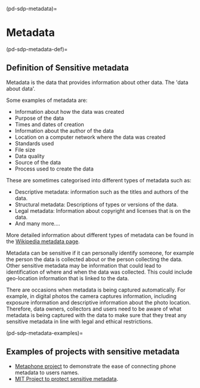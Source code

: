 (pd-sdp-metadata)=
# Metadata

(pd-sdp-metadata-def)=
## Definition of Sensitive metadata

Metadata is the data that provides information about other data. The 'data about data'.

Some examples of metadata are:
* Information about how the data was created
* Purpose of the data
* Times and dates of creation
* Information about the author of the data
* Location on a computer network where the data was created
* Standards used
* File size
* Data quality
* Source of the data
* Process used to create the data

These are sometimes categorised into different types of metadata such as:
* Descriptive metadata: information such as the titles and authors of the data.
* Structural metadata: Descriptions of types or versions of the data.
* Legal metadata: Information about copyright and licenses that is on the data.
* And many more....

More detailed information about different types of metadata can be found in the [Wikipedia metadata page](https://en.wikipedia.org/wiki/Metadata#:~:text=Metadata%20is%20%22data%20that%20provides,used%20for%20discovery%20and%20identification).

Metadata can be sensitive if it can personally identify someone, for example the person the data is collected about or the person collecting the data.
Other sensitive metadata may be information that could lead to identification of where and when the data was collected.
This could include geo-location information that is linked to the data.

There are occasions when metadata is being captured automatically.
For example, in digital photos the camera captures information, including exposure information and descriptive information about the photo location.
Therefore, data owners, collectors and users need to be aware of what metadata is being captured with the data to make sure that they treat any sensitive metadata in line with legal and ethical restrictions.

(pd-sdp-metadata-examples)=
## Examples of projects with sensitive metadata
* [Metaphone project](https://threatpost.com/stanford-researchers-find-connecting-metadata-with-user-names-is-simple/103272/) to demonstrate the ease of connecting phone metadata to users names.
* [MIT Project to protect sensitive metadata](https://news.mit.edu/2020/protecting-sensitive-metadata-from-surveillance-0226).

